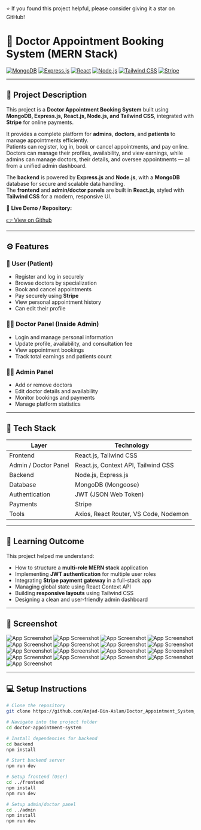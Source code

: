 ⭐ If you found this project helpful, please consider giving it a star on GitHub!

# 🏥 Doctor Appointment Booking System (MERN Stack)

[![MongoDB](https://img.shields.io/badge/MongoDB-4EA94B?logo=mongodb&logoColor=white)]()
[![Express.js](https://img.shields.io/badge/Express.js-000000?logo=express&logoColor=white)]()
[![React](https://img.shields.io/badge/React-20232A?logo=react&logoColor=61DAFB)]()
[![Node.js](https://img.shields.io/badge/Node.js-339933?logo=node.js&logoColor=white)]()
[![Tailwind CSS](https://img.shields.io/badge/Tailwind_CSS-38B2AC?logo=tailwind-css&logoColor=white)]()
[![Stripe](https://img.shields.io/badge/Stripe-626CD9?logo=stripe&logoColor=white)]()

---

## 📖 Project Description

This project is a **Doctor Appointment Booking System** built using **MongoDB, Express.js, React.js, Node.js, and Tailwind CSS**, integrated with **Stripe** for online payments.  

It provides a complete platform for **admins**, **doctors**, and **patients** to manage appointments efficiently.  
Patients can register, log in, book or cancel appointments, and pay online.  
Doctors can manage their profiles, availability, and view earnings, while admins can manage doctors, their details, and oversee appointments — all from a unified admin dashboard.

The **backend** is powered by **Express.js** and **Node.js**, with a **MongoDB** database for secure and scalable data handling.  
The **frontend** and **admin/doctor panels** are built in **React.js**, styled with **Tailwind CSS** for a modern, responsive UI.

🔗 **Live Demo / Repository:**  
<!-- [👉 View on GitHub](https://github.com/Amjad-Bin-Aslam/Doctor_Appointment_System_Full_Stack) -->
[👉 View on Github](https://github.com/Amjad-Bin-Aslam/Doctor_Appointment_System_Full_Stack)

---

## ⚙️ Features

### 👤 User (Patient)
- Register and log in securely  
- Browse doctors by specialization  
- Book and cancel appointments  
- Pay securely using **Stripe**  
- View personal appointment history  
- Can edit their profile

### 🧑‍⚕️ Doctor Panel (Inside Admin)
- Login and manage personal information  
- Update profile, availability, and consultation fee  
- View appointment bookings  
- Track total earnings and patients count  

### 👨‍💼 Admin Panel
- Add or remove doctors  
- Edit doctor details and availability  
- Monitor bookings and payments  
- Manage platform statistics  

---

## 🚀 Tech Stack

| Layer | Technology |
|-------|-------------|
| Frontend | React.js, Tailwind CSS |
| Admin / Doctor Panel | React.js, Context API, Tailwind CSS |
| Backend | Node.js, Express.js |
| Database | MongoDB (Mongoose) |
| Authentication | JWT (JSON Web Token) |
| Payments | Stripe |
| Tools | Axios, React Router, VS Code, Nodemon |

---

## 🧠 Learning Outcome

This project helped me understand:
- How to structure a **multi-role MERN stack** application  
- Implementing **JWT authentication** for multiple user roles  
- Integrating **Stripe payment gateway** in a full-stack app  
- Managing global state using React Context API  
- Building **responsive layouts** using Tailwind CSS  
- Designing a clean and user-friendly admin dashboard  

---

## 📸 Screenshot

![App Screenshot](./Frontend//src/assets/ScreenShot/Home_page.png)
![App Screenshot](./Frontend/src/assets/ScreenShot/All_doctors_page.png)
![App Screenshot](./Frontend/src/assets/ScreenShot/About_page.png)
![App Screenshot](./Frontend/src/assets/ScreenShot/Contact_page.png)
![App Screenshot](./Frontend/src/assets/ScreenShot/Create_user.png)
![App Screenshot](./Frontend/src/assets/ScreenShot/User_login.png)
![App Screenshot](./Frontend/src/assets/ScreenShot/User_appointments.png)
![App Screenshot](./Frontend/src/assets/ScreenShot/User_profile.png)
![App Screenshot](./Frontend/src/assets/ScreenShot/Admin_login.png)
![App Screenshot](./Frontend/src/assets/ScreenShot/Admin_dashboard.png)
![App Screenshot](./Frontend/src/assets/ScreenShot/Admin_appointments.png)
![App Screenshot](./Frontend/src/assets/ScreenShot/Doctor_list_admin.png)
![App Screenshot](./Frontend/src/assets/ScreenShot/Add_doctor.png)
![App Screenshot](./Frontend/src/assets/ScreenShot/Doctor_login.png)
![App Screenshot](./Frontend/src/assets/ScreenShot/Doctor_dashboard.png)
![App Screenshot](./Frontend/src/assets/ScreenShot/Doctor_appointments.png)
![App Screenshot](./Frontend/src/assets/ScreenShot/Doctor_profile.png)


---

## 💻 Setup Instructions

```bash
# Clone the repository
git clone https://github.com/Amjad-Bin-Aslam/Doctor_Appointment_System_Full_Stack

# Navigate into the project folder
cd doctor-appointment-system

# Install dependencies for backend
cd backend
npm install

# Start backend server
npm run dev

# Setup frontend (User)
cd ../frontend
npm install
npm run dev

# Setup admin/doctor panel
cd ../admin
npm install
npm run dev
